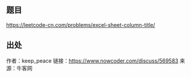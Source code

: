 ## 题目
https://leetcode-cn.com/problems/excel-sheet-column-title/


## 出处
作者：keep_peace
链接：https://www.nowcoder.com/discuss/569583
来源：牛客网

